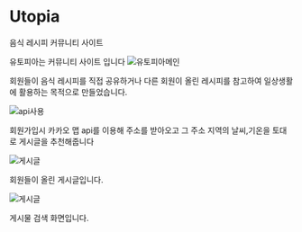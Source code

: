 # Utopia
음식 레시피 커뮤니티 사이트

유토피아는 커뮤니티 사이트 입니다
![유토피아메인](https://user-images.githubusercontent.com/101082700/207239434-118958c3-6f9e-48ef-acf3-4ef6c19cdd7a.png)

회원들이 음식 레시피를 직접 공유하거나 다른 회원이 올린 레시피를 참고하여 일상생활에 활용하는 목적으로 만들었습니다.

![api사용](https://user-images.githubusercontent.com/101082700/207240245-88022b47-2b1e-405b-8aee-ff5bf1e85d44.png)

회원가입시 카카오 맵 api를 이용해 주소를 받아오고 그 주소 지역의 날씨,기온을 토대로 게시글을 추천해줍니다

![게시글](https://user-images.githubusercontent.com/101082700/207240564-ca5e9dbe-a35a-43fe-9d0b-2afc7eed1b3f.png)

회원들이 올린 게시글입니다.

![게시글](https://user-images.githubusercontent.com/101082700/207241001-d92c6b34-9e07-4956-a2f8-541e36bbae97.png)
 
 게시물 검색 화면입니다.
